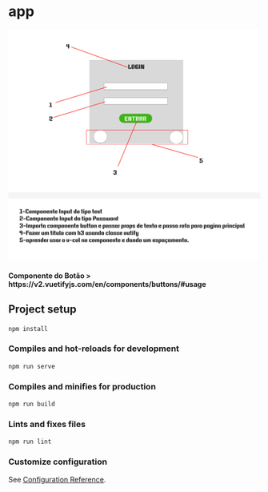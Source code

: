 # app

<img src="./projeto.png">


<h4>Componente do Botão >   https://v2.vuetifyjs.com/en/components/buttons/#usage</h4>



## Project setup
```
npm install
```

### Compiles and hot-reloads for development
```
npm run serve
```

### Compiles and minifies for production
```
npm run build
```

### Lints and fixes files
```
npm run lint
```

### Customize configuration
See [Configuration Reference](https://cli.vuejs.org/config/).
